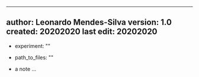 ----
author: Leonardo Mendes-Silva
version: 1.0
created: 20202020
last edit: 20202020
-----

- experiment: ""
- path_to_files: ""

- a note
    ...
